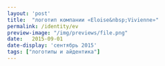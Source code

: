 ```yaml
---
layout: 'post'
title:  "логотип компании «Eloise&nbsp;Vivienne»"
permalink: /identity/ev
preview-image: "/img/previews/file.png"
date:   2015-09-01
date-display: 'сентябрь 2015'
tags: ["логотипы и айдентика"] 
---
```

